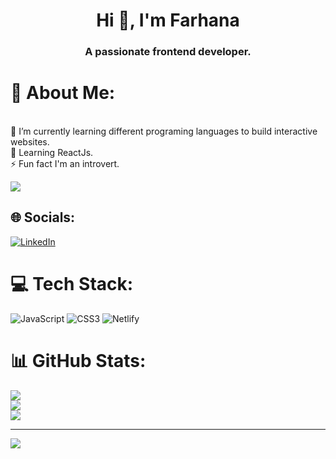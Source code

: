 
<h1 align="center">Hi 👋, I'm Farhana</h1>
<h3 align="center">A passionate frontend developer.</h3>


# 💫 About Me:
<br>🌱 I’m currently learning different programing languages to build interactive websites.
<br>💬 Learning ReactJs.
<br>⚡ Fun fact I'm an introvert. 

<img src= "https://raw.githubusercontent.com/arsentieva/arsentieva/main/code.gif" width= "auto" />
<!-- <img src= " https://cdn-media-1.freecodecamp.org/images/6p3M08-tAVlfvEgrFTkrDOccuRRPzmAP9lZo" width="250px" /> -->


## 🌐 Socials:
[![LinkedIn](https://img.shields.io/badge/LinkedIn-%230077B5.svg?logo=linkedin&logoColor=white)](https://pk.linkedin.com/in/farhana-n-687b78273) 

# 💻 Tech Stack:
![JavaScript](https://img.shields.io/badge/javascript-%23323330.svg?style=for-the-badge&logo=javascript&logoColor=%23F7DF1E) ![CSS3](https://img.shields.io/badge/css3-%231572B6.svg?style=for-the-badge&logo=css3&logoColor=white) ![Netlify](https://img.shields.io/badge/netlify-%23000000.svg?style=for-the-badge&logo=netlify&logoColor=#00C7B7)
# 📊 GitHub Stats:
![](https://github-readme-stats.vercel.app/api?username=DEv-farhana&theme=dark&hide_border=false&include_all_commits=false&count_private=false)<br/>
![](https://github-readme-streak-stats.herokuapp.com/?user=DEv-farhana&theme=dark&hide_border=false)<br/>
![](https://github-readme-stats.vercel.app/api/top-langs/?username=DEv-farhana&theme=dark&hide_border=false&include_all_commits=false&count_private=false&layout=compact)

---
[![](https://visitcount.itsvg.in/api?id=DEv-farhana&icon=0&color=0)](https://visitcount.itsvg.in)

<!-- Proudly created with GPRM ( https://gprm.itsvg.in ) -->


